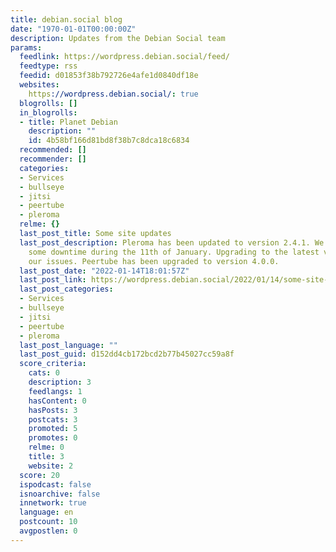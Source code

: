 ```yaml
---
title: debian.social blog
date: "1970-01-01T00:00:00Z"
description: Updates from the Debian Social team
params:
  feedlink: https://wordpress.debian.social/feed/
  feedtype: rss
  feedid: d01853f38b792726e4afe1d0840df18e
  websites:
    https://wordpress.debian.social/: true
  blogrolls: []
  in_blogrolls:
  - title: Planet Debian
    description: ""
    id: 4b58bf166d81bd8f38b7c8dca18c6834
  recommended: []
  recommender: []
  categories:
  - Services
  - bullseye
  - jitsi
  - peertube
  - pleroma
  relme: {}
  last_post_title: Some site updates
  last_post_description: Pleroma has been updated to version 2.4.1. We also suffered
    some downtime during the 11th of January. Upgrading to the latest version fixed
    our issues. Peertube has been upgraded to version 4.0.0.
  last_post_date: "2022-01-14T18:01:57Z"
  last_post_link: https://wordpress.debian.social/2022/01/14/some-site-updates-4/
  last_post_categories:
  - Services
  - bullseye
  - jitsi
  - peertube
  - pleroma
  last_post_language: ""
  last_post_guid: d152dd4cb172bcd2b77b45027cc59a8f
  score_criteria:
    cats: 0
    description: 3
    feedlangs: 1
    hasContent: 0
    hasPosts: 3
    postcats: 3
    promoted: 5
    promotes: 0
    relme: 0
    title: 3
    website: 2
  score: 20
  ispodcast: false
  isnoarchive: false
  innetwork: true
  language: en
  postcount: 10
  avgpostlen: 0
---
```

